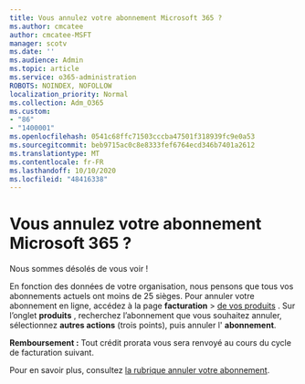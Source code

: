 ```yaml
---
title: Vous annulez votre abonnement Microsoft 365 ?
ms.author: cmcatee
author: cmcatee-MSFT
manager: scotv
ms.date: ''
ms.audience: Admin
ms.topic: article
ms.service: o365-administration
ROBOTS: NOINDEX, NOFOLLOW
localization_priority: Normal
ms.collection: Adm_O365
ms.custom:
- "86"
- "1400001"
ms.openlocfilehash: 0541c68ffc71503cccba47501f318939fc9e0a53
ms.sourcegitcommit: beb9715ac0c8e8333fef6764ecd346b7401a2612
ms.translationtype: MT
ms.contentlocale: fr-FR
ms.lasthandoff: 10/10/2020
ms.locfileid: "48416338"
---
```

# <a name="canceling-your-microsoft-365-subscription"></a>Vous annulez votre abonnement Microsoft 365 ?

Nous sommes désolés de vous voir !
  
En fonction des données de votre organisation, nous pensons que tous vos abonnements actuels ont moins de 25 sièges. Pour annuler votre abonnement en ligne, accédez à la page **facturation** \> [de vos produits](https://go.microsoft.com/fwlink/p/?linkid=842054) . Sur l’onglet **produits** , recherchez l’abonnement que vous souhaitez annuler, sélectionnez **autres actions** (trois points), puis annuler l' **abonnement**.
  
**Remboursement :** Tout crédit prorata vous sera renvoyé au cours du cycle de facturation suivant.

Pour en savoir plus, consultez [la rubrique annuler votre abonnement](https://docs.microsoft.com/microsoft-365/commerce/subscriptions/cancel-your-subscription).